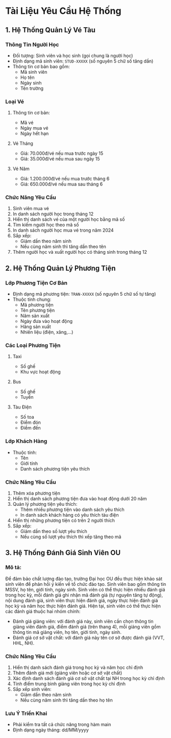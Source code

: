 # Tài Liệu Yêu Cầu Hệ Thống

## 1. Hệ Thống Quản Lý Vé Tàu

### Thông Tin Người Học
- Đối tượng: Sinh viên và học sinh (gọi chung là người học)
- Định dạng mã sinh viên: `STUD-XXXXX` (số nguyên 5 chữ số tăng dần)
- Thông tin cơ bản bao gồm:
  - Mã sinh viên
  - Họ tên
  - Ngày sinh
  - Tên trường

### Loại Vé
1. Thông tin cơ bản:
   - Mã vé
   - Ngày mua vé
   - Ngày hết hạn 
2. Vé Tháng
   - Giá: 70.000đ/vé nếu mua trước ngày 15
   - Giá: 35.000đ/vé nếu mua sau ngày 15

3. Vé Năm
   - Giá: 1.200.000đ/vé nếu mua trước tháng 6
   - Giá: 650.000đ/vé nếu mua sau tháng 6

### Chức Năng Yêu Cầu
1. Sinh viên mua vé
2. In danh sách người học trong tháng 12
3. Hiển thị danh sách vé của một người học bằng mã số
4. Tìm kiếm người học theo mã số
5. In danh sách người học mua vé trong năm 2024
6. Sắp xếp:
   - Giảm dần theo năm sinh
   - Nếu cùng năm sinh thì tăng dần theo tên
7. Thêm người học và xuất người học có tháng sinh trong tháng 12

## 2. Hệ Thống Quản Lý Phương Tiện

### Lớp Phương Tiện Cơ Bản
- Định dạng mã phương tiện: `TRAN-XXXXX` (số nguyên 5 chữ số tự tăng)
- Thuộc tính chung:
  - Mã phương tiện
  - Tên phương tiện
  - Năm sản xuất
  - Ngày đưa vào hoạt động
  - Hãng sản xuất
  - Nhiên liệu (điện, xăng,...)

### Các Loại Phương Tiện
1. Taxi
   - Số ghế
   - Khu vực hoạt động

2. Bus
   - Số ghế
   - Tuyến

3. Tàu Điện
   - Số toa
   - Điểm đón
   - Điểm đến

### Lớp Khách Hàng
- Thuộc tính:
  - Tên
  - Giới tính
  - Danh sách phương tiện yêu thích

### Chức Năng Yêu Cầu
1. Thêm xóa phương tiện
2. Hiển thị danh sách phương tiện đưa vào hoạt động dưới 20 năm
3. Quản lý phương tiện yêu thích:
   - Thêm nhiều phương tiện vào danh sách yêu thích
   - In danh sách khách hàng có yêu thích tàu điện
4. Hiển thị những phương tiện có trên 2 người thích
5. Sắp xếp:
   - Giảm dần theo số lượt yêu thích
   - Nếu cùng số lượt yêu thích thì xếp tăng theo mã

## 3. Hệ Thống Đánh Giá Sinh Viên OU

### Mô tả: 
Để đảm bảo chất lượng đào tạo, trường Đại học OU đều thực hiện khảo sát sinh viên để phản hồi ý kiến về tổ chức đào tạo. Sinh viên bao gồm thông tin MSSV, họ tên, giới tính, ngày sinh. Sinh viên có thể thực hiện nhiều đánh giá trong học kỳ, mỗi đánh giá ghi nhận mã đánh giá (tự nguyên tăng tự động), nội dung đánh giá, sinh viên thực hiện đánh giá, ngày thực hiện đánh giá học kỳ và năm học thực hiện đánh giá. Hiện tại, sinh viên có thể thực hiện các đánh giá thuộc hai nhóm chính:
   - Đánh giá giảng viên: với đánh giá này, sinh viên cần chọn thông tin giảng viên đánh giá, điểm đánh giá (trên thang 4), mỗi giảng viên gồm thông tin mã giảng viên, họ tên, giới tính, ngày sinh.
   - Đánh giá cơ sở vật chất: với đánh giá này tên cơ sở được đánh giá (VVT, HHL, NH).
### Chức Năng Yêu Cầu
1. Hiển thị danh sách đánh giá trong học kỳ và năm học chỉ định
2. Thêm đánh giá mới (giảng viên hoặc cơ sở vật chất)
3. Xác định danh sách đánh giá cơ sở vật chất tại NH trong học kỳ chỉ định
4. Tính điểm trung bình giảng viên trong học kỳ chỉ định
5. Sắp xếp sinh viên:
   - Giảm dần theo năm sinh
   - Nếu cùng năm sinh thì tăng dần theo họ tên

### Lưu Ý Triển Khai
- Phải kiểm tra tất cả chức năng trong hàm main
- Định dạng ngày tháng: dd/MM/yyyy
